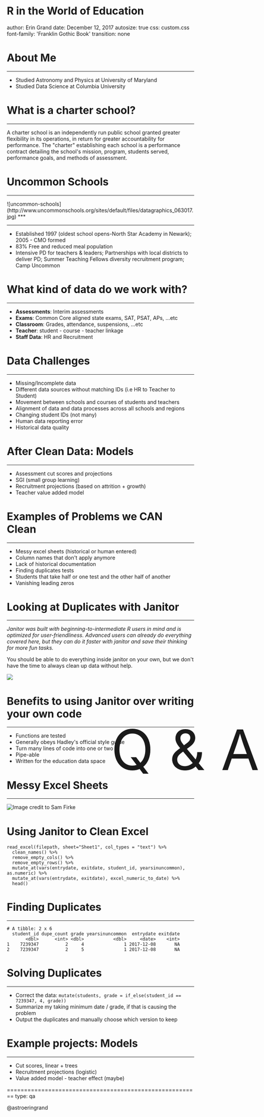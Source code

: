 R in the World of Education
========================================================
author: Erin Grand
date: December 12, 2017
autosize: true
css: custom.css
font-family: 'Franklin Gothic Book'
transition: none

<style>
.reveal h1, .reveal h2, .reveal h3 {
  word-wrap: normal;
  -moz-hyphens: none;
}

.fullslide img {
  margin-top: -85px;
  margin-left: -60px;
}
</style>







About Me
========================================================
<hr></hr>

- Studied Astronomy and Physics at University of Maryland
- Studied Data Science at Columbia University


What is a charter school?
========================================================
<hr></hr> 

A charter school is an independently run public school granted greater flexibility in its operations, in return for greater accountability for performance. The "charter" establishing each school is a performance contract detailing the school's mission, program, students served, performance goals, and methods of assessment.

Uncommon Schools
========================================================
<hr></hr>
![uncommon-schools](http://www.uncommonschools.org/sites/default/files/datagraphics_063017.jpg)
***
<hr></hr>

- Established 1997 (oldest school opens-North Star Academy in Newark); 2005 - CMO formed
- 83% Free and reduced meal population
- Intensive PD for teachers & leaders; Partnerships with local districts to deliver PD; Summer Teaching Fellows diversity recruitment program; Camp Uncommon


What kind of data do we work with? 
========================================================
<hr></hr>

- **Assessments**: Interim assessments
- **Exams**: Common Core aligned state exams, SAT, PSAT, APs, ...etc
- **Classroom**: Grades, attendance, suspensions, ...etc
- **Teacher**: student - course - teacher linkage
- **Staff Data**: HR and Recruitment

Data Challenges
========================================================
<hr></hr>

- Missing/Incomplete data
- Different data sources without matching IDs (i.e HR to Teacher to Student)
- Movement between schools and courses of students and teachers
- Alignment of data and data processes across all schools and regions
- Changing student IDs (not many)
- Human data reporting error
- Historical data quality


After Clean Data: Models
========================================================
<hr></hr>

- Assessment cut scores and projections
- SGI (small group learning)
- Recruitment projections (based on attrition + growth)
- Teacher value added model

Examples of Problems we CAN Clean
========================================================
<hr></hr>

- Messy excel sheets (historical or human entered)
- Column names that don't apply anymore
- Lack of historical documentation
- Finding duplicates tests
- Students that take half or one test and the other half of another
- Vanishing leading zeros

<!-- - disciplinary codes are entered differently, excel vs salesforces... etc -->
<!-- - school abbreviations change, location names changes, difference between versions (NSA- and spaces) -->
<!-- - when we get the data from PSAT and SAT, we don't always use IDs so lots of manual teachers, TN -->
<!-- - enrollment + student mobility in the middle of the year, audits in Sep but not done till end of Nov -->
<!-- - carry through of data problems through multiple channels  -->
<!-- - way the use the systems, connecting things to each other -->
<!-- - duplication across systems (tableau and insight showing the same thing) -->
<!-- - SS numbers! (data security) -->
<!-- - tracking IDs changes (merge or split) of IDs -->
<!-- - how we write out school years is different everywhere, with little documentation -->
<!-- - problem of manual entered data, no audit of manual entered data -->
<!-- - defining cohort! (grade you're in for a given year) -->
<!-- Solutions: -->
<!-- - `clean_names` -->
<!-- - `get_dupes / verify(nrow(.) == 0)` -->
<!-- - `group_by()` / `mutate()` - pick one of these dupes by some rule -->
<!-- - key word searches for financial tags -->

Looking at Duplicates with Janitor
========================================================
<hr></hr>

*Janitor was built with beginning-to-intermediate R users in mind and is optimized for user-friendliness. Advanced users can already do everything covered here, but they can do it faster with janitor and save their thinking for more fun tasks.*

You should be able to do everything inside janitor on your own, but we don't have the time to always clean up data without help.

![](http://media3.giphy.com/media/3oKIPCSX4UHmuS41TG/giphy-downsized.gif)


Benefits to using Janitor over writing your own code
========================================================
<hr></hr>

- Functions are tested
- Generally obeys Hadley's official style guide
- Turn many lines of code into one or two
- Pipe-able
- Written for the education data space

Messy Excel Sheets 
========================================================
<hr></hr>

![Image credit to Sam Firke](https://github.com/sfirke/janitor/raw/master/tools/readme/dirty_data.PNG)


Using Janitor to Clean Excel 
========================================================

```
read_excel(filepath, sheet="Sheet1", col_types = "text") %>%
  clean_names() %>%
  remove_empty_cols() %>%
  remove_empty_rows() %>%
  mutate_at(vars(entrydate, exitdate, student_id, yearsinuncommon), as.numeric) %>%
  mutate_at(vars(entrydate, exitdate), excel_numeric_to_date) %>% 
  head()
```






Finding Duplicates
========================================================
<hr></hr>





```
# A tibble: 2 x 6
  student_id dupe_count grade yearsinuncommon  entrydate exitdate
       <dbl>      <int> <dbl>           <dbl>     <date>    <int>
1    7239347          2     4               1 2017-12-08       NA
2    7239347          2     5               1 2017-12-08       NA
```


Solving Duplicates
========================================================
<hr></hr>



- Correct the data: `mutate(students, grade = if_else(student_id == 7239347, 4, grade))`
- Summarize my taking minimum date / grade, if that is causing the problem
- Output the duplicates and manually choose which version to keep

Example projects: Models
========================================================
<hr></hr>

- Cut scores, linear + trees
- Recruitment projections (logistic)
- Value added model - teacher effect (maybe)



========================================================
type: qa
<div class="footer">@astroeringrand</div>

<div style="position:fixed; top:50%;text-align:center;width:100%; display:block;   font-size: 150px;">
Q & A
</div>





